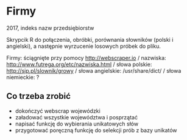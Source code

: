 # Firmy
2017, indeks nazw przedsiębiorstw

Skrypcik R do połączenia, obróbki, porównania słowników (polski i angielski), a następnie wyrzucenie losowych próbek do pliku.

Firmy: ściągnięte przy pomocy http://webscraper.io / nazwiska: http://www.futrega.org/etc/nazwiska.html / słowa polskie: http://sjp.pl/slownik/growy / słowa angielskie: /usr/share/dict/ / słowa niemieckie: ?

## Co trzeba zrobić

* dokończyć webscrap wojewódzki
* załadować wszystkie województwa i posprzątać
* napisać funkcję do wybierania unikatowych słów
* przygotować poręczną funkcję do selekcji prób z bazy unikatów